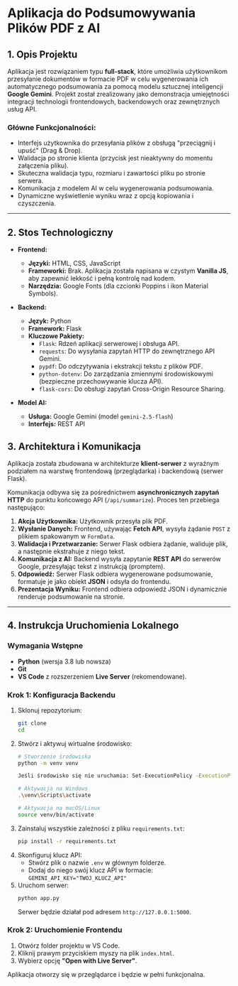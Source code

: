 # Aplikacja do Podsumowywania Plików PDF z AI

## 1. Opis Projektu 

Aplikacja jest rozwiązaniem typu **full-stack**, które umożliwia użytkownikom przesyłanie dokumentów w formacie PDF w celu wygenerowania ich automatycznego podsumowania za pomocą modelu sztucznej inteligencji **Google Gemini**. Projekt został zrealizowany jako demonstracja umiejętności integracji technologii frontendowych, backendowych oraz zewnętrznych usług API.

### Główne Funkcjonalności:
* Interfejs użytkownika do przesyłania plików z obsługą "przeciągnij i upuść" (Drag & Drop).
* Walidacja po stronie klienta (przycisk jest nieaktywny do momentu załączenia pliku).
* Skuteczna walidacja typu, rozmiaru i zawartości pliku po stronie serwera.
* Komunikacja z modelem AI w celu wygenerowania podsumowania.
* Dynamiczne wyświetlenie wyniku wraz z opcją kopiowania i czyszczenia.

---

## 2. Stos Technologiczny 

* **Frontend:**
    * **Języki:** HTML, CSS, JavaScript 
    * **Frameworki:** Brak. Aplikacja została napisana w czystym **Vanilla JS**, aby zapewnić lekkość i pełną kontrolę nad kodem.
    * **Narzędzia:** Google Fonts (dla czcionki Poppins i ikon Material Symbols).

* **Backend:**
    * **Język:** Python 
    * **Framework:** Flask
    * **Kluczowe Pakiety:**
        * `Flask`: Rdzeń aplikacji serwerowej i obsługa API.
        * `requests`: Do wysyłania zapytań HTTP do zewnętrznego API Gemini.
        * `pypdf`: Do odczytywania i ekstrakcji tekstu z plików PDF.
        * `python-dotenv`: Do zarządzania zmiennymi środowiskowymi (bezpieczne przechowywanie klucza API).
        * `flask-cors`: Do obsługi zapytań Cross-Origin Resource Sharing.

* **Model AI:**
    * **Usługa:** Google Gemini (model `gemini-2.5-flash`)
    * **Interfejs:** REST API


## 3. Architektura i Komunikacja 

Aplikacja została zbudowana w architekturze **klient-serwer** z wyraźnym podziałem na warstwę frontendową (przeglądarka) i backendową (serwer Flask).

Komunikacja odbywa się za pośrednictwem **asynchronicznych zapytań HTTP** do punktu końcowego API (`/api/summarize`). Proces ten przebiega następująco:

1.  **Akcja Użytkownika:** Użytkownik przesyła plik PDF.
2.  **Wysłanie Danych:** Frontend, używając **Fetch API**, wysyła żądanie `POST` z plikiem spakowanym w `FormData`.
3.  **Walidacja i Przetwarzanie:** Serwer Flask odbiera żądanie, waliduje plik, a następnie ekstrahuje z niego tekst.
4.  **Komunikacja z AI:** Backend wysyła zapytanie **REST API** do serwerów Google, przesyłając tekst z instrukcją (promptem).
5.  **Odpowiedź:** Serwer Flask odbiera wygenerowane podsumowanie, formatuje je jako obiekt **JSON** i odsyła do frontendu.
6.  **Prezentacja Wyniku:** Frontend odbiera odpowiedź JSON i dynamicznie renderuje podsumowanie na stronie.

---

## 4. Instrukcja Uruchomienia Lokalnego 

### Wymagania Wstępne
* **Python** (wersja 3.8 lub nowsza)
* **Git**
* **VS Code** z rozszerzeniem **Live Server** (rekomendowane).

### Krok 1: Konfiguracja Backendu
1.  Sklonuj repozytorium:
    ```bash
    git clone 
    cd 
    ```
2.  Stwórz i aktywuj wirtualne środowisko:
    ```bash
    # Stworzenie środowiska
    python -m venv venv

    Jeśli środowisko się nie uruchamia: Set-ExecutionPolicy -ExecutionPolicy RemoteSigned -Scope Process

    # Aktywacja na Windows
    .\venv\Scripts\activate

    # Aktywacja na macOS/Linux
    source venv/bin/activate
    ```
3.  Zainstaluj wszystkie zależności z pliku `requirements.txt`:
    ```bash
    pip install -r requirements.txt
    ```
4.  Skonfiguruj klucz API:
    * Stwórz plik o nazwie `.env` w głównym folderze.
    * Dodaj do niego swój klucz API w formacie: `GEMINI_API_KEY="TWOJ_KLUCZ_API"`
5.  Uruchom serwer:
    ```bash
    python app.py
    ```
    Serwer będzie działał pod adresem `http://127.0.0.1:5000`.

### Krok 2: Uruchomienie Frontendu
1.  Otwórz folder projektu w VS Code.
2.  Kliknij prawym przyciskiem myszy na plik `index.html`.
3.  Wybierz opcję **"Open with Live Server"**.

Aplikacja otworzy się w przeglądarce i będzie w pełni funkcjonalna.